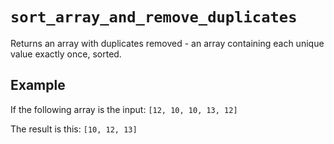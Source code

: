 # `sort_array_and_remove_duplicates`

Returns an array with duplicates removed - an array containing each unique value exactly once, sorted. 

## Example

If the following array is the input: `[12, 10, 10, 13, 12]`

The result is this:  `[10, 12, 13]`

